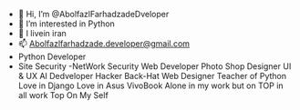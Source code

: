 - 👋 Hi, I’m @AbolfazlFarhadzadeDveloper
- 👀 I’m interested in Python
- 🌱 I livein iran
- 📫 Abolfazlfarhadzade.developer@gmail.com
- Python Developer
- Site Security 
-NetWork Security 
 Web Developer
 Photo Shop 
 Designer UI & UX
 AI Dedveloper 
 Hacker Back-Hat 
 Web Designer 
 Teacher of Python
 Love in Django
 Love in Asus VivoBook
 Alone in my work but on TOP in all work 
 Top On My Self
